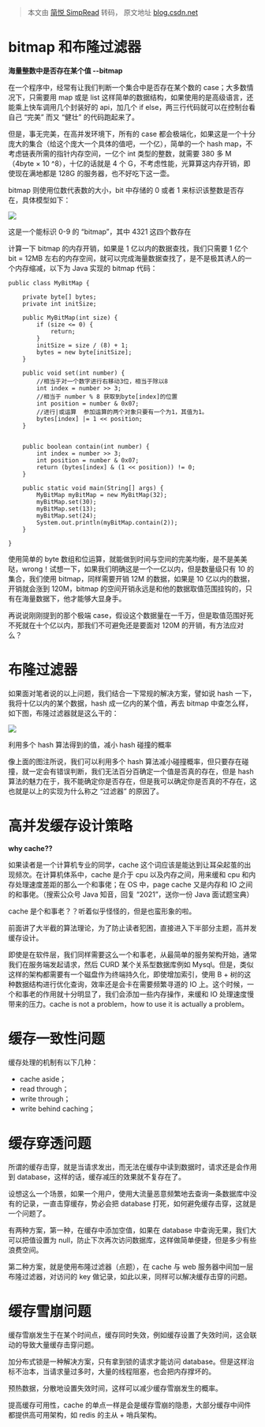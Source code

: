 > 本文由 [简悦 SimpRead](http://ksria.com/simpread/) 转码， 原文地址 [blog.csdn.net](https://blog.csdn.net/MXC1146/article/details/118418950)

bitmap 和布隆过滤器
=============

**海量整数中是否存在某个值 --bitmap**

在一个程序中，经常有让我们判断一个集合中是否存在某个数的 case；大多数情况下，只需要用 map 或是 list 这样简单的数据结构，如果使用的是高级语言，还能乘上快车调用几个封装好的 api，加几个 if else，两三行代码就可以在控制台看自己 “完美” 而又 “健壮” 的代码跑起来了。

但是，事无完美，在高并发环境下，所有的 case 都会极端化，如果这是一个十分庞大的集合（给这个庞大一个具体的值吧，一个亿），简单的一个 hash map，不考虑链表所需的指针内存空间，一亿个 int 类型的整数，就需要 380 多 M（4byte × 10 ^8），十亿的话就是 4 个 G，不考虑性能，光算算这内存开销，即使现在满地都是 128G 的服务器，也不好吃下这一壶。

bitmap 则使用位数代表数的大小，bit 中存储的 0 或者 1 来标识该整数是否存在，具体模型如下：

![](https://img-blog.csdnimg.cn/img_convert/7c5fcd14245e84ea8a9c5c162d012f7d.png)

这是一个能标识 0-9 的 “bitmap”，其中 4321 这四个数存在

计算一下 bitmap 的内存开销，如果是 1 亿以内的数据查找，我们只需要 1 亿个 bit = 12MB 左右的内存空间，就可以完成海量数据查找了，是不是极其诱人的一个内存缩减，以下为 Java 实现的 bitmap 代码：

```
public class MyBitMap {
 
    private byte[] bytes;
    private int initSize;
 
    public MyBitMap(int size) {
        if (size <= 0) {
            return;
        }
        initSize = size / (8) + 1;
        bytes = new byte[initSize];
    }
 
    public void set(int number) {
        //相当于对一个数字进行右移动3位，相当于除以8
        int index = number >> 3;
        //相当于 number % 8 获取到byte[index]的位置
        int position = number & 0x07;
        //进行|或运算  参加运算的两个对象只要有一个为1，其值为1。
        bytes[index] |= 1 << position;
    }
 
 
    public boolean contain(int number) {
        int index = number >> 3;
        int position = number & 0x07;
        return (bytes[index] & (1 << position)) != 0;
    }
 
    public static void main(String[] args) {
        MyBitMap myBitMap = new MyBitMap(32);
        myBitMap.set(30);
        myBitMap.set(13);
        myBitMap.set(24);
        System.out.println(myBitMap.contain(2));
    }
 
}
```

使用简单的 byte 数组和位运算，就能做到时间与空间的完美均衡，是不是美美哒，wrong！试想一下，如果我们明确这是一个一亿以内，但是数量级只有 10 的集合，我们使用 bitmap，同样需要开销 12M 的数据，如果是 10 亿以内的数据，开销就会涨到 120M，bitmap 的空间开销永远是和他的数据取值范围挂钩的，只有在海量数据下，他才能够大显身手。

再说说刚刚提到的那个极端 case，假设这个数据量在一千万，但是取值范围好死不死就在十个亿以内，那我们不可避免还是要面对 120M 的开销，有方法应对么？

布隆过滤器
=====

如果面对笔者说的以上问题，我们结合一下常规的解决方案，譬如说 hash 一下，我将十亿以内的某个数据，hash 成一亿内的某个值，再去 bitmap 中查怎么样，如下图，布隆过滤器就是这么干的：

![](https://img-blog.csdnimg.cn/img_convert/9cc4ad761e06d233835f5a5940d9feb7.png)

利用多个 hash 算法得到的值，减小 hash 碰撞的概率

像上面的图注所说，我们可以利用多个 hash 算法减小碰撞概率，但只要存在碰撞，就一定会有错误判断，我们无法百分百确定一个值是否真的存在，但是 hash 算法的魅力在于，我不能确定你是否存在，但是我可以确定你是否真的不存在，这也就是以上的实现为什么称之 “过滤器” 的原因了。

高并发缓存设计策略
=========

**why cache??**

如果读者是一个计算机专业的同学，cache 这个词应该是能达到让耳朵起茧的出现频次。在计算机体系中，cache 是介于 cpu 以及内存之间，用来缓和 cpu 和内存处理速度差距的那么一个和事佬；在 OS 中，page cache 又是内存和 IO 之间的和事佬。（搜索公众号 Java 知音，回复 “2021”，送你一份 Java 面试题宝典）

cache 是个和事老？？听着似乎怪怪的，但是也蛮形象的啦。

前面讲了大半截的算法理论，为了防止读者犯困，直接进入下半部分主题，高并发缓存设计。

即使是在软件层，我们同样需要这么一个和事老，从最简单的服务架构开始，通常我们在服务端发起请求，然后 CURD 某个关系型数据库例如 Mysql。但是，类似这样的架构都需要有一个磁盘作为终端持久化，即使增加索引，使用 B + 树的这种数据结构进行优化查询，效率还是会卡在需要频繁寻道的 IO 上。这个时候，一个和事老的作用就十分明显了，我们会添加一些内存操作，来缓和 IO 处理速度慢带来的压力。cache is not a problem，how to use it is actually a problem。

缓存一致性问题
=======

缓存处理的机制有以下几种：

*   cache aside；
*   read through；
*   write through；
*   write behind caching；

缓存穿透问题
======

所谓的缓存击穿，就是当请求发出，而无法在缓存中读到数据时，请求还是会作用到 database，这样的话，缓存减压的效果就不复存在了。

设想这么一个场景，如果一个用户，使用大流量恶意频繁地去查询一条数据库中没有的记录，一直击穿缓存，势必会把 database 打死，如何避免缓存击穿，这就是一个问题了。

有两种方案，第一种，在缓存中添加空值，如果在 database 中查询无果，我们大可以把值设置为 null，防止下次再次访问数据库，这样做简单便捷，但是多少有些浪费空间。

第二种方案，就是使用布隆过滤器（点题），在 cache 与 web 服务器中间加一层布隆过滤器，对访问的 key 做记录，如此以来，同样可以解决缓存击穿的问题。

缓存雪崩问题
======

缓存雪崩发生于在某个时间点，缓存同时失效，例如缓存设置了失效时间，这会联动的导致大量缓存击穿问题。

加分布式锁是一种解决方案，只有拿到锁的请求才能访问 database。但是这样治标不治本，当请求量过多时，大量的线程阻塞，也会把内存撑坏的。

预热数据，分散地设置失效时间，这样可以减少缓存雪崩发生的概率。

提高缓存可用性，cache 的单点一样是会是缓存雪崩的隐患，大部分缓存中间件都提供高可用架构，如 redis 的主从 + 哨兵架构。